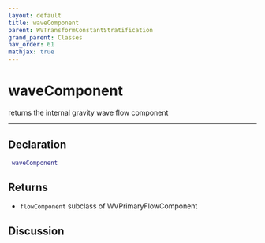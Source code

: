 ```yaml
---
layout: default
title: waveComponent
parent: WVTransformConstantStratification
grand_parent: Classes
nav_order: 61
mathjax: true
---
```


#  waveComponent

returns the internal gravity wave flow component


---

## Declaration
```matlab
 waveComponent
```
## Returns
+ `flowComponent`  subclass of WVPrimaryFlowComponent

## Discussion

        
